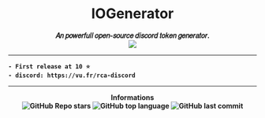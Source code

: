 <h1 align="center">IOGenerator</h1>
<p align='center'>
  <b>𝐴𝑛 𝑝𝑜𝑤𝑒𝑟𝑓𝑢𝑙𝑙 𝑜𝑝𝑒𝑛-𝑠𝑜𝑢𝑟𝑐𝑒 𝑑𝑖𝑠𝑐𝑜𝑟𝑑 𝑡𝑜𝑘𝑒𝑛 𝑔𝑒𝑛𝑒𝑟𝑎𝑡𝑜𝑟.<b>
    <br>
    <img src='https://media.discordapp.net/attachments/940550817960837160/943504955099185193/unknown.png?width=700&height=500'>
</p>

-----

```
- First release at 10 ⭐
- discord: https://vu.fr/rca-discord
```

-----

<p align="center"> 
    <b>Informations</b><br>
    <img alt="GitHub Repo stars" src="https://img.shields.io/github/stars/Its-Vichy/IOGen?style=social">
    <img alt="GitHub top language" src="https://img.shields.io/github/languages/top/Its-Vichy/IOGen">
    <img alt="GitHub last commit" src="https://img.shields.io/github/last-commit/Its-Vichy/IOGen">
</p>

